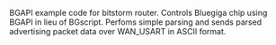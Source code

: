 BGAPI example code for bitstorm router. Controls Bluegiga chip using BGAPI in lieu of BGscript. Perfoms simple parsing and sends parsed advertising packet data over WAN_USART in ASCII format.

